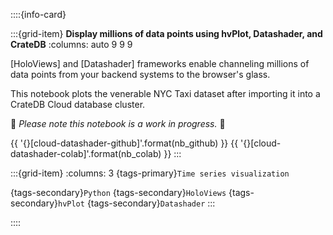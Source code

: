 ::::{info-card}

:::{grid-item} **Display millions of data points using hvPlot, Datashader, and CrateDB**
:columns: auto 9 9 9

[HoloViews] and [Datashader] frameworks enable channeling millions of data
points from your backend systems to the browser's glass.

This notebook plots the venerable NYC Taxi dataset after importing it
into a CrateDB Cloud database cluster.

🚧 _Please note this notebook is a work in progress._ 🚧

{{ '{}[cloud-datashader-github]'.format(nb_github) }} {{ '{}[cloud-datashader-colab]'.format(nb_colab) }}
:::

:::{grid-item}
:columns: 3
{tags-primary}`Time series visualization`

{tags-secondary}`Python`
{tags-secondary}`HoloViews`
{tags-secondary}`hvPlot`
{tags-secondary}`Datashader`
:::

::::
